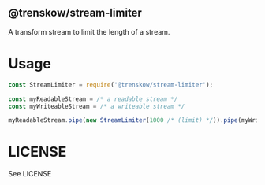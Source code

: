 @trenskow/stream-limiter
----

A transform stream to limit the length of a stream.

# Usage

````javascript
const StreamLimiter = require('@trenskow/stream-limiter');

const myReadableStream = /* a readable stream */
const myWriteableStream = /* a writeable stream */

myReadableStream.pipe(new StreamLimiter(1000 /* (limit) */)).pipe(myWriteableStream)

````

# LICENSE

See LICENSE

